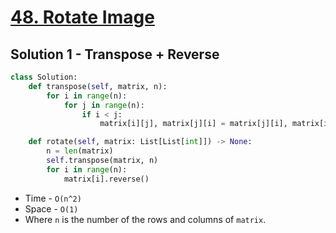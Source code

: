 # [48. Rotate Image](https://leetcode.com/problems/rotate-image/)

## Solution 1 - Transpose + Reverse

```py
class Solution:
    def transpose(self, matrix, n):
        for i in range(n):
            for j in range(n):
                if i < j:
                    matrix[i][j], matrix[j][i] = matrix[j][i], matrix[i][j]

    def rotate(self, matrix: List[List[int]]) -> None:
        n = len(matrix)
        self.transpose(matrix, n)
        for i in range(n):
            matrix[i].reverse()
```

- Time - `O(n^2)`
- Space - `O(1)`
- Where `n` is the number of the rows and columns of `matrix`.